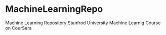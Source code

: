 # MachineLearningRepo
Machine Learning Repository
Stanfrod University Machine Learnig Course on CourSera
